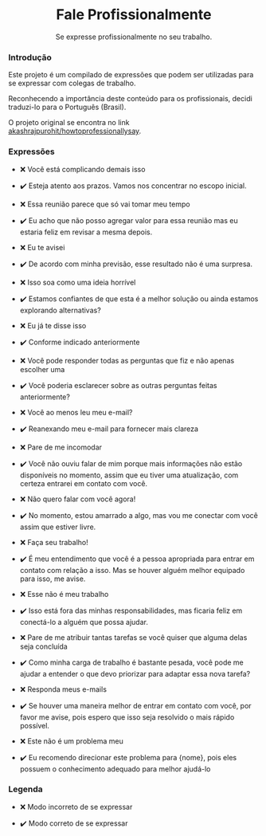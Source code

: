 <div align="center">
  <h1>Fale Profissionalmente</h1>
  <p>Se expresse profissionalmente no seu trabalho.</p>
</div>

### Introdução

Este projeto é um compilado de expressões que podem ser utilizadas para se expressar com colegas de trabalho.

Reconhecendo a importância deste conteúdo para os profissionais, decidi traduzi-lo para o Português (Brasil).

O projeto original se encontra no link [akashrajpurohit/howtoprofessionallysay](https://github.com/AkashRajpurohit/howtoprofessionallysay).

### Expressões

- :x: Você está complicando demais isso

- :heavy_check_mark: Esteja atento aos prazos. Vamos nos concentrar no escopo inicial.

- :x: Essa reunião parece que só vai tomar meu tempo

- :heavy_check_mark: Eu acho que não posso agregar valor para essa reunião mas eu estaria feliz em revisar a mesma depois.

- :x: Eu te avisei

- :heavy_check_mark: De acordo com minha previsão, esse resultado não é uma surpresa.

- :x: Isso soa como uma ideia horrível

- :heavy_check_mark: Estamos confiantes de que esta é a melhor solução ou ainda estamos explorando alternativas?

- :x: Eu já te disse isso

- :heavy_check_mark: Conforme indicado anteriormente

- :x: Você pode responder todas as perguntas que fiz e não apenas escolher uma

- :heavy_check_mark: Você poderia esclarecer sobre as outras perguntas feitas anteriormente?

- :x: Você ao menos leu meu e-mail?

- :heavy_check_mark: Reanexando meu e-mail para fornecer mais clareza

- :x: Pare de me incomodar

- :heavy_check_mark: Você não ouviu falar de mim porque mais informações não estão disponíveis no momento, assim que eu tiver uma atualização, com certeza entrarei em contato com você.

- :x: Não quero falar com você agora!

- :heavy_check_mark: No momento, estou amarrado a algo, mas vou me conectar com você assim que estiver livre.

- :x: Faça seu trabalho!

- :heavy_check_mark: É meu entendimento que você é a pessoa apropriada para entrar em contato com relação a isso. Mas se houver alguém melhor equipado para isso, me avise.

- :x: Esse não é meu trabalho

- :heavy_check_mark: Isso está fora das minhas responsabilidades, mas ficaria feliz em conectá-lo a alguém que possa ajudar.

- :x: Pare de me atribuir tantas tarefas se você quiser que alguma delas seja concluída

- :heavy_check_mark: Como minha carga de trabalho é bastante pesada, você pode me ajudar a entender o que devo priorizar para adaptar essa nova tarefa?

- :x: Responda meus e-mails

- :heavy_check_mark: Se houver uma maneira melhor de entrar em contato com você, por favor me avise, pois espero que isso seja resolvido o mais rápido possível.

- :x: Este não é um problema meu

- :heavy_check_mark: Eu recomendo direcionar este problema para {nome}, pois eles possuem o conhecimento adequado para melhor ajudá-lo

### Legenda

- :x: Modo incorreto de se expressar

- :heavy_check_mark: Modo correto de se expressar
